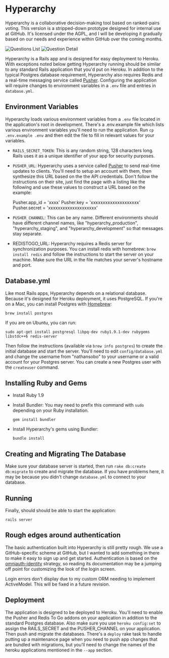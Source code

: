 # Hyperarchy

Hyperarchy is a collaborative decision-making tool based on ranked-pairs voting.
This version is a stripped-down prototype designed for internal use at GitHub.
It's licensed under the AGPL, and I will be developing it gradually based on our
needs and experience within GitHub over the coming months.

![Questions List](http://f.cl.ly/items/1K0h2E101Q1X1C3z0n3J/Screen%20Shot%202012-12-06%20at%208.18.33%20PM.png)
![Question Detail](http://f.cl.ly/items/1T162d3D2n2x1d2C3511/Screen%20Shot%202012-12-06%20at%208.19.32%20PM.png)

Hyperarchy is a Rails app and is designed for easy deployment to Heroku.
With exceptions noted below getting Hyperarchy running should be similar to any
standard Rails application that you'd put on Heroku. In addition to the typical
Postgres database requirement, Hyperarchy also requires Redis and a real-time
messaging service called [Pusher](http://pusher.com). Configuring the application
will require changes to environment variables in a `.env` file and entries in
`database.yml`.

## Environment Variables

Hyperarchy loads various environment variables from a `.env` file located in the
application's root in development. There's a .env.example file which lists various
environment variables you'll need to run the application. Run `cp .env.example .env`
and then edit the file to fill in relevant values for your variables.

* `RAILS_SECRET_TOKEN`: This is any random string, 128 characters long. Rails uses
  it as a unique identifier of your app for security purposes.

* `PUSHER_URL`: Hyperarchy uses a service called [Pusher](http://pusher.com) to
  send real-time updates to clients. You'll need to setup an account with them,
  then synthesize this URL based on the the API credentials. Don't follow the
  instructions on their site, just find the page with a listing like the following
  and use these values to construct a URL based on the example:

  Pusher.app_id = 'xxxx'
  Pusher.key    = 'xxxxxxxxxxxxxxxxxxxx'
  Pusher.secret = 'xxxxxxxxxxxxxxxxxxxx'

* `PUSHER_CHANNEL`: This can be any name. Different environments should have
  different channel names, like "hyperarchy_production", "hyperarchy_staging",
  and "hyperarchy_development" so that messages stay separate.

* REDISTOGO_URL: Hyperarchy requires a Redis server for synchronization
  purposes. You can install redis with homebrew: `brew install redis` and follow
  the instructions to start the server on your machine. Make sure the URL
  in the file matches your server's hostname and port.

## Database.yml

Like most Rails apps, Hyperarchy depends on a relational database. Because it's
designed for Heroku deployment, it uses PostgreSQL. If you're on a Mac, you can
install Postgres with [Homebrew](http://mxcl.github.com/homebrew/):

```
brew install postgres
```

If you are on Ubuntu, you can run:

```
sudo apt-get install postgresql libpq-dev ruby1.9.1-dev rubygems libstdc++6 redis-server
```

Then follow the instructions (available via `brew info postgres`) to create the
initial database and start the server. You'll need to edit `config/database.yml`
and change the username from "nathansobo" to your username or a valid account
for your Postgres server. You can create a new Postgres user with the
`createuser` command.

## Installing Ruby and Gems

* Install Ruby 1.9

* Install Bundler: You may need to prefix this command with `sudo` depending on
  your Ruby installation.

  ```
  gem install bundler
  ```

* Install Hyperarchy's gems using Bundler:

  ```
  bundle install
  ```

## Creating and Migrating The Database

Make sure your database server is started, then run `rake db:create db:migrate`
to create and migrate the database. If you have problems here, it may be because
you didn't change `database.yml` to connect to your database.


## Running

Finally, should should be able to start the application:

```
rails server
```

## Rough edges around authentication

The basic authentication built into Hyperarchy is still pretty rough. We use
a GitHub-specific scheme at GitHub, but I wanted to add something in there to
make it easy to sign up and get started. Authentication is based on the
[omniauth-identity](https://github.com/intridea/omniauth-identity) strategy, so
reading its documentation may be a jumping off point for customizing the look of
the login screen.

Login errors don't display due to my custom ORM needing to implement ActiveModel.
This will be fixed in a future revision.

## Deployment

The application is designed to be deployed to Heroku. You'll need to enable the
Pusher and Redis To Go addons on your application in addition to the standard
Postgres database. Also make sure you use `heroku config:set` to assign the
RAILS_SECRET and the PUSHER_CHANNEL on your application. Then push and migrate
the databases. There's a `deploy` rake task to handle putting up a maintenance
page when you need to push app changes that are bundled with migrations, but you'll
need to change the names of the heroku applications mentioned in the `--app` section.
